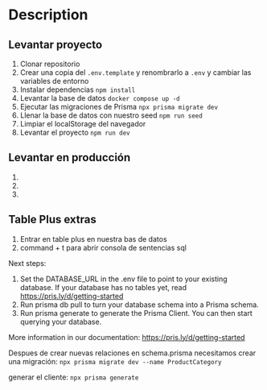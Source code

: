 # Description



## Levantar proyecto
1. Clonar repositorio
2. Crear una copia del ```.env.template``` y renombrarlo a ```.env``` y cambiar las variables de entorno
3. Instalar dependencias ```npm install```
4. Levantar la base de datos ```docker compose up -d```
5. Ejecutar las migraciones de Prisma ```npx prisma migrate dev```
6. Llenar la base de datos con nuestro seed ```npm run seed```
7. Limpiar el localStorage del navegador
8. Levantar el proyecto ```npm run dev```



## Levantar en producción
1.
2.
3.


## Table Plus extras

1. Entrar en table plus en nuestra bas de datos
2. command + t para abrir consola de sentencias sql

Next steps:
1. Set the DATABASE_URL in the .env file to point to your existing database. If your database has no tables yet, read https://pris.ly/d/getting-started
2. Run prisma db pull to turn your database schema into a Prisma schema.
3. Run prisma generate to generate the Prisma Client. You can then start querying your database.

More information in our documentation:
https://pris.ly/d/getting-started

Despues de crear nuevas relaciones en schema.prisma necesitamos crear una migración: ```npx prisma migrate dev --name ProductCategory```

generar el cliente: ```npx prisma generate```